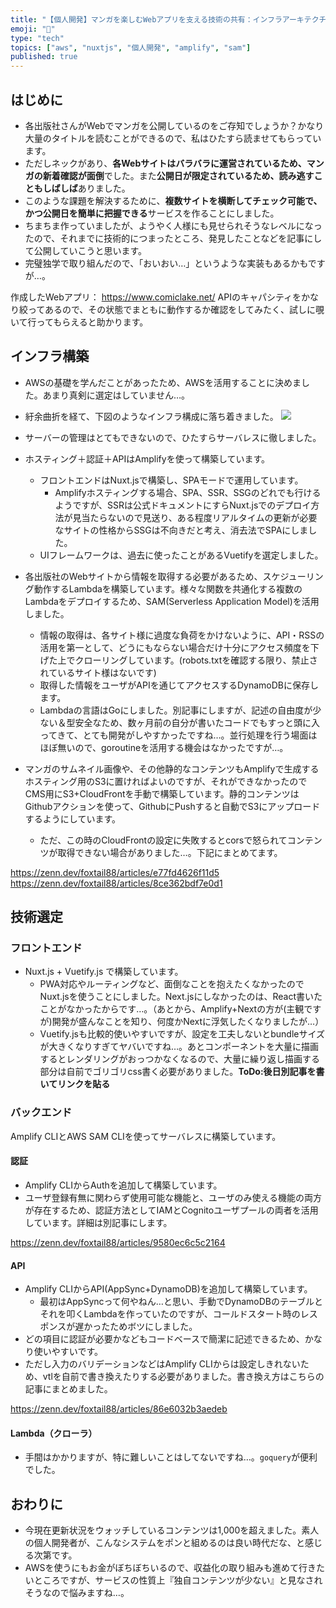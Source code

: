 ```yaml
---
title: "【個人開発】マンガを楽しむWebアプリを支える技術の共有：インフラアーキテクチャおよび技術選定"
emoji: "🔖"
type: "tech"
topics: ["aws", "nuxtjs", "個人開発", "amplify", "sam"]
published: true
---
```


## はじめに
- 各出版社さんがWebでマンガを公開しているのをご存知でしょうか？かなり大量のタイトルを読むことができるので、私はひたすら読ませてもらっています。
- ただしネックがあり、**各Webサイトはバラバラに運営されているため、マンガの新着確認が面倒**でした。また**公開日が限定されているため、読み逃すこともしばしば**ありました。
- このような課題を解決するために、**複数サイトを横断してチェック可能で、かつ公開日を簡単に把握できる**サービスを作ることにしました。
- ちまちま作っていましたが、ようやく人様にも見せられそうなレベルになったので、それまでに技術的につまったところ、発見したことなどを記事にして公開していこうと思います。
- 完璧独学で取り組んだので、「おいおい…」というような実装もあるかもですが…。

作成したWebアプリ：
https://www.comiclake.net/
APIのキャパシティをかなり絞ってあるので、その状態でまともに動作するか確認をしてみたく、試しに覗いて行ってもらえると助かります。

## インフラ構築
- AWSの基礎を学んだことがあったため、AWSを活用することに決めました。あまり真剣に選定はしていません…。
- 紆余曲折を経て、下図のようなインフラ構成に落ち着きました。
![](https://storage.googleapis.com/zenn-user-upload/zrg490hkmodqw11yy2md4bw62n28)

- サーバーの管理はとてもできないので、ひたすらサーバレスに徹しました。
- ホスティング＋認証＋APIはAmplifyを使って構築しています。
  - フロントエンドはNuxt.jsで構築し、SPAモードで運用しています。
    - Amplifyホスティングする場合、SPA、SSR、SSGのどれでも行けるようですが、SSRは公式ドキュメントにすらNuxt.jsでのデプロイ方法が見当たらないので見送り、ある程度リアルタイムの更新が必要なサイトの性格からSSGは不向きだと考え、消去法でSPAにしました。
  - UIフレームワークは、過去に使ったことがあるVuetifyを選定しました。
- 各出版社のWebサイトから情報を取得する必要があるため、スケジューリング動作するLambdaを構築しています。様々な関数を共通化する複数のLambdaをデプロイするため、SAM(Serverless Application Model)を活用しました。
  - 情報の取得は、各サイト様に過度な負荷をかけないように、API・RSSの活用を第一として、どうにもならない場合だけ十分にアクセス頻度を下げた上でクローリングしています。(robots.txtを確認する限り、禁止されているサイト様はないです)
  - 取得した情報をユーザがAPIを通じてアクセスするDynamoDBに保存します。
  - Lambdaの言語はGoにしました。別記事にしますが、記述の自由度が少ない＆型安全なため、数ヶ月前の自分が書いたコードでもすっと頭に入ってきて、とても開発がしやすかったですね…。並行処理を行う場面はほぼ無いので、goroutineを活用する機会はなかったですが…。
- マンガのサムネイル画像や、その他静的なコンテンツもAmplifyで生成するホスティング用のS3に置ければよいのですが、それができなかったのでCMS用にS3+CloudFrontを手動で構築しています。静的コンテンツはGithubアクションを使って、GithubにPushすると自動でS3にアップロードするようにしています。
  - ただ、この時のCloudFrontの設定に失敗するとcorsで怒られてコンテンツが取得できない場合がありました…。下記にまとめてます。

https://zenn.dev/foxtail88/articles/e77fd4626f11d5
https://zenn.dev/foxtail88/articles/8ce362bdf7e0d1

## 技術選定
### フロントエンド
- Nuxt.js + Vuetify.js で構築しています。
  - PWA対応やルーティングなど、面倒なことを抱えたくなかったのでNuxt.jsを使うことにしました。Next.jsにしなかったのは、React書いたことがなかったからです…。（あとから、Amplify+Nextの方が(主観ですが)開発が盛んなことを知り、何度かNextに浮気したくなりましたが…）
  - Vuetify.jsも比較的使いやすいですが、設定を工夫しないとbundleサイズが大きくなりすぎてヤバいですね…。あとコンポーネントを大量に描画するとレンダリングがおっつかなくなるので、大量に繰り返し描画する部分は自前でゴリゴリcss書く必要がありました。**ToDo:後日別記事を書いてリンクを貼る**

### バックエンド
Amplify CLIとAWS SAM CLIを使ってサーバレスに構築しています。
#### 認証
- Amplify CLIからAuthを追加して構築しています。
- ユーザ登録有無に関わらず使用可能な機能と、ユーザのみ使える機能の両方が存在するため、認証方法としてIAMとCognitoユーザプールの両者を活用しています。詳細は別記事にします。

https://zenn.dev/foxtail88/articles/9580ec6c5c2164

#### API
- Amplify CLIからAPI(AppSync+DynamoDB)を追加して構築しています。
  - 最初はAppSyncって何やねん…と思い、手動でDynamoDBのテーブルとそれを叩くLambdaを作っていたのですが、コールドスタート時のレスポンスが遅かったためボツにしました。
- どの項目に認証が必要かなどもコードベースで簡潔に記述できるため、かなり使いやすいです。
- ただし入力のバリデーションなどはAmplify CLIからは設定しきれないため、vtlを自前で書き換えたりする必要がありました。書き換え方はこちらの記事にまとめました。

https://zenn.dev/foxtail88/articles/86e6032b3aedeb

#### Lambda（クローラ）
- 手間はかかりますが、特に難しいことはしてないですね…。`goquery`が便利でした。

## おわりに
- 今現在更新状況をウォッチしているコンテンツは1,000を超えました。素人の個人開発者が、こんなシステムをポンと組めるのは良い時代だな、と感じる次第です。
- AWSを使うにもお金がぼちぼちいるので、収益化の取り組みも進めて行きたいところですが、サービスの性質上『独自コンテンツが少ない』と見なされそうなので悩みますね…。